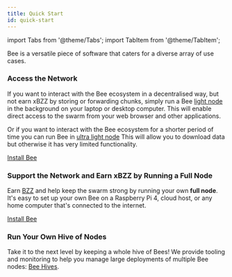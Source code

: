 ```yaml
---
title: Quick Start
id: quick-start
---
```


import Tabs from '@theme/Tabs';
import TabItem from '@theme/TabItem';

Bee is a versatile piece of software that caters for a diverse array of use cases.

### Access the Network

If you want to interact with the Bee ecosystem in a decentralised way,
but not earn xBZZ by storing or forwarding chunks, simply run a Bee
[light node](/docs/access-the-swarm/light-nodes) in the background on
your laptop or desktop computer. This will enable direct access to the
swarm from your web browser and other applications.

Or if you want to interact with the Bee ecosystem for a shorter period of
time you can run Bee in [ultra light node](/docs/access-the-swarm/ultra-light-nodes)
This will allow you to download data but otherwise it has very limited functionality.

[Install Bee](/docs/installation/install)

### Support the Network and Earn xBZZ by Running a Full Node

Earn [BZZ](/docs/working-with-bee/cashing-out) and help keep the swarm
strong by running your own **full node**. It's easy to set up your own
Bee on a Raspberry Pi 4, cloud
host, or any home computer that's connected to the internet.

[Install Bee](/docs/installation/install)

### Run Your Own Hive of Nodes

Take it to the next level by keeping a whole hive of Bees! We provide
tooling and monitoring to help you manage large deployments of
multiple Bee nodes: [Bee Hives](/docs/installation/hive).
